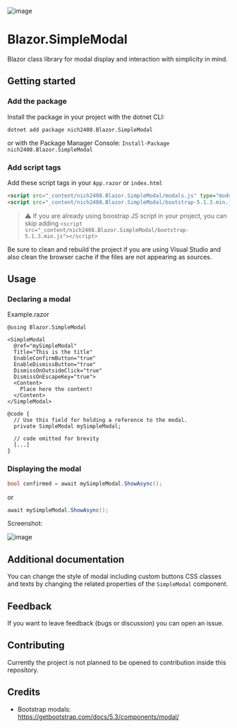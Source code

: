 ![image](https://github.com/nich2408/Blazor.SimpleModal/assets/98348348/4172379e-ae98-4fba-8591-d9247ebdfbf9)

# Blazor.SimpleModal

Blazor class library for modal display and interaction with simplicity in mind.

## Getting started

### Add the package
Install the package in your project with the dotnet CLI:

`dotnet add package nich2408.Blazor.SimpleModal`

or with the Package Manager Console:
`Install-Package nich2408.Blazor.SimpleModal`

### Add script tags
Add these script tags in your `App.razor` or `index.html`
```html
<script src="_content/nich2408.Blazor.SimpleModal/modals.js" type="module"></script>
<script src="_content/nich2408.Blazor.SimpleModal/bootstrap-5.1.3.min.js"></script>
```

> :warning: If you are already using boostrap JS script in your project, you can skip adding `<script src="_content/nich2408.Blazor.SimpleModal/bootstrap-5.1.3.min.js"></script>`

Be sure to clean and rebuild the project if you are using Visual Studio and also clean the browser cache if the files are not appearing as sources.

## Usage

### Declaring a modal
Example.razor
```razor
@using Blazor.SimpleModal

<SimpleModal
  @ref="mySimpleModal"
  Title="This is the title"
  EnableConfirmButton="true"
  EnableDismissButton="true"
  DismissOnOutsideClick="true"
  DismissOnEscapeKey="true">
  <Content>
    Place here the content!
  </Content>
</SimpleModal>

@code {
  // Use this field for holding a reference to the modal.
  private SimpleModal mySimpleModal;

  // code omitted for brevity
  [...]
}
```

### Displaying the modal
```csharp
bool confirmed = await mySimpleModal.ShowAsync();
```

or

```csharp
await mySimpleModal.ShowAsync();
```

Screenshot:

![image](https://github.com/nich2408/Blazor.SimpleModal/assets/98348348/262ae2df-0f5c-4fad-9ad0-1952573d521d)


## Additional documentation
You can change the style of modal including custom buttons CSS classes and texts by changing the related properties of the `SimpleModal` component.

## Feedback
If you want to leave feedback (bugs or discussion) you can open an issue.

## Contributing
Currently the project is not planned to be opened to contribution inside this repository.

## Credits
- Bootstrap modals: https://getbootstrap.com/docs/5.3/components/modal/
